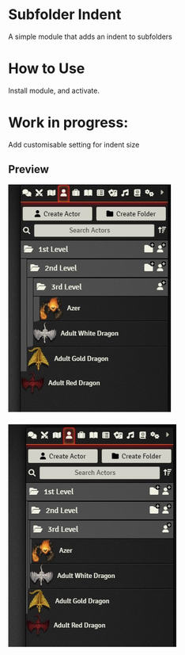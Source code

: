 # Subfolder Indent
A simple module that adds an indent to subfolders

# How to Use
Install module, and activate.

# Work in progress:
Add customisable setting for indent size

## Preview
![Without module active](/examples/example-on.jpg)

![With module active](/examples/example-off.jpg)
